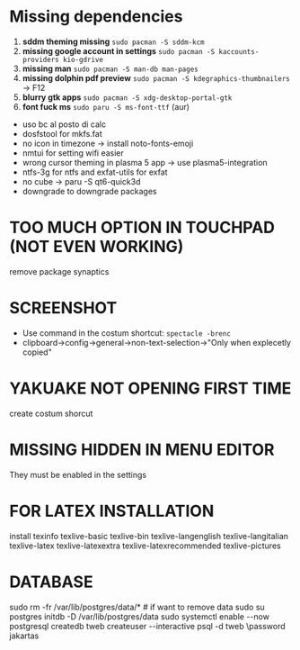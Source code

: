 # Missing dependencies
1. **sddm theming missing** `sudo pacman -S sddm-kcm`
2. **missing google account in settings** `sudo pacman -S kaccounts-providers kio-gdrive`
3. **missing man** `sudo pacman -S man-db man-pages`
4. **missing dolphin pdf preview** `sudo pacman -S kdegraphics-thumbnailers` -> F12
5. **blurry gtk apps** `sudo pacman -S xdg-desktop-portal-gtk`
6. **font fuck ms** `sudo paru -S ms-font-ttf` (aur) 
* uso bc al posto di calc
* dosfstool for mkfs.fat
* no icon in timezone -> install noto-fonts-emoji
* nmtui for setting wifi easier
* wrong cursor theming in plasma 5 app -> use plasma5-integration
* ntfs-3g for ntfs and exfat-utils for exfat
* no cube -> paru -S qt6-quick3d
* downgrade to downgrade packages



# TOO MUCH OPTION IN TOUCHPAD (NOT EVEN WORKING)
remove package synaptics


# SCREENSHOT
* Use command in the costum shortcut: ``` spectacle -brenc ```
* clipboard->config->general->non-text-selection->"Only when explecetly copied"


# YAKUAKE NOT OPENING FIRST TIME
create costum shorcut


# MISSING HIDDEN IN MENU EDITOR
They must be enabled in the settings


# FOR LATEX INSTALLATION
install texinfo texlive-basic texlive-bin texlive-langenglish texlive-langitalian texlive-latex texlive-latexextra texlive-latexrecommended texlive-pictures


# DATABASE
sudo rm -fr /var/lib/postgres/data/*  # if want to remove data
sudo su postgres
initdb -D /var/lib/postgres/data
sudo systemctl enable --now postgresql
createdb tweb
createuser --interactive
psql -d tweb
\password jakartas
